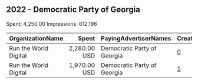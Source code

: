 ## 2022 - Democratic Party of Georgia 
Spent: 4,250.00
Impressions: 612,196

|OrganizationName|Spent|PayingAdvertiserNames|CreativeUrls|Impressions|Genders|AgeBrackets|CountryCodes|BillingAddresses|CandidateBallotInformation|
|:---|---:|:---|:---|---:|:---|:---|:---|:---|:---|
|Run the World Digital|2,280.00 USD|Democratic Party of Georgia|[0](https://www.snap.com/political-ads/asset/75670d7022ea92e7818d7a7be9b05c8863f3a4c4649f9acf6456e0b3eac056a9?mediaType=mp4)|333,933||18+|united states|"1324 Spaight St,Madison,53703,US"|Jen Jordan|
|Run the World Digital|1,970.00 USD|Democratic Party of Georgia|[1](https://www.snap.com/political-ads/asset/a74fd53914c6a7f8f9fd16e7d772ac7c815bbfaacc0f12c61907af2c57f1f240?mediaType=mp4)|278,263||18+|united states|"1324 Spaight St,Madison,53703,US"|Jen Jordan|
